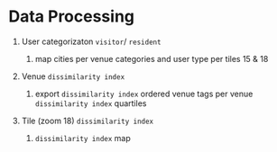 # Data Processing

1. User categorizaton `visitor`/ `resident`
    1. map cities per venue categories and user type per tiles 15 & 18
1. Venue `dissimilarity index`
    1. export `dissimilarity index` ordered venue tags per venue `dissimilarity index` quartiles
    
2. Tile (zoom 18) `dissimilarity index`
    1. `dissimilarity index` map 

